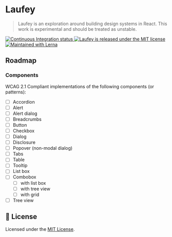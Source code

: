 # Laufey

> Laufey is an exploration around building design systems in React. This work is
> experimental and should be treated as unstable.

<a href="https://github.com/joshblack/laufey/actions?query=workflow%3A%22Continuous+Integration%22">
  <img src="https://github.com/joshblack/laufey/workflows/Continuous%20Integration/badge.svg" alt="Continuous Integration status" />
</a>
<a href="https://github.com/joshblack/laufey/blob/master/LICENSE">
  <img src="https://img.shields.io/badge/license-MIT-blue.svg" alt="Laufey is released under the MIT license" />
</a>
<a href="https://lernajs.io/">
  <img src="https://img.shields.io/badge/maintained%20with-lerna-cc00ff.svg" alt="Maintained with Lerna" />
</a>

## Roadmap

### Components

WCAG 2.1 Compliant implementations of the following components (or patterns):

- [ ] Accordion
- [ ] Alert
- [ ] Alert dialog
- [ ] Breadcrumbs
- [ ] Button
- [ ] Checkbox
- [ ] Dialog
- [ ] Disclosure
- [ ] Popover (non-modal dialog)
- [ ] Tabs
- [ ] Table
- [ ] Tooltip
- [ ] List box
- [ ] Combobox
  - [ ] with list box
  - [ ] with tree view
  - [ ] with grid
- [ ] Tree view

## 📝 License

Licensed under the [MIT License](/LICENSE).
